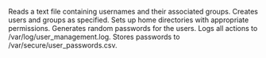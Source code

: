 
Reads a text file containing usernames and their associated groups.
Creates users and groups as specified.
Sets up home directories with appropriate permissions.
Generates random passwords for the users.
Logs all actions to /var/log/user_management.log.
Stores passwords to /var/secure/user_passwords.csv.
